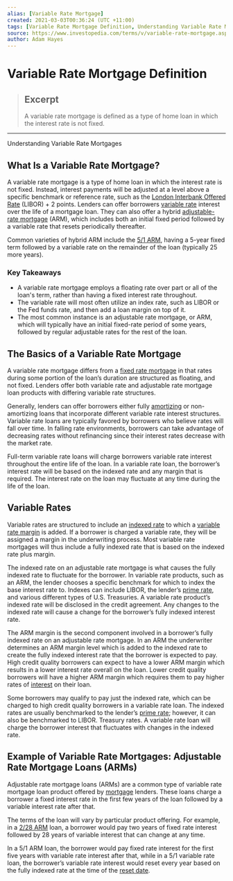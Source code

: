 ```yaml
---
alias: [Variable Rate Mortgage]
created: 2021-03-03T00:36:24 (UTC +11:00)
tags: [Variable Rate Mortgage Definition, Understanding Variable Rate Mortgages]
source: https://www.investopedia.com/terms/v/variable-rate-mortgage.asp
author: Adam Hayes
---
```


# Variable Rate Mortgage Definition

> ## Excerpt
> A variable rate mortgage is defined as a type of home loan in which the interest rate is not fixed.

---

Understanding Variable Rate Mortgages
## What Is a Variable Rate Mortgage?

A variable rate mortgage is a type of home loan in which the interest rate is not fixed. Instead, interest payments will be adjusted at a level above a specific benchmark or reference rate, such as the [London Interbank Offered Rate](https://www.investopedia.com/terms/l/libor.asp) (LIBOR) + 2 points. Lenders can offer borrowers [variable rate](https://www.investopedia.com/terms/v/variableinterestrate.asp) interest over the life of a mortgage loan. They can also offer a hybrid [adjustable-rate mortgage](https://www.investopedia.com/terms/a/arm.asp) (ARM), which includes both an initial fixed period followed by a variable rate that resets periodically thereafter.

Common varieties of hybrid ARM include the [5/1 ARM](https://www.investopedia.com/terms/1/5-1_arm.asp), having a 5-year fixed term followed by a variable rate on the remainder of the loan (typically 25 more years).

### Key Takeaways

-   A variable rate mortgage employs a floating rate over part or all of the loan's term, rather than having a fixed interest rate throughout.
-   The variable rate will most often utilize an index rate, such as LIBOR or the Fed funds rate, and then add a loan margin on top of it.
-   The most common instance is an adjustable rate mortgage, or ARM, which will typically have an initial fixed-rate period of some years, followed by regular adjustable rates for the rest of the loan.

## The Basics of a Variable Rate Mortgage

A variable rate mortgage differs from a [fixed rate mortgage](https://www.investopedia.com/terms/f/fixed-rate_mortgage.asp) in that rates during some portion of the loan’s duration are structured as floating, and not fixed. Lenders offer both variable rate and adjustable rate mortgage loan products with differing variable rate structures.

Generally, lenders can offer borrowers either fully [amortizing](https://www.investopedia.com/terms/a/amortized_loan.asp) or non-amortizing loans that incorporate different variable rate interest structures. Variable rate loans are typically favored by borrowers who believe rates will fall over time. In falling rate environments, borrowers can take advantage of decreasing rates without refinancing since their interest rates decrease with the market rate.

Full-term variable rate loans will charge borrowers variable rate interest throughout the entire life of the loan. In a variable rate loan, the borrower’s interest rate will be based on the indexed rate and any margin that is required. The interest rate on the loan may fluctuate at any time during the life of the loan.

## Variable Rates

Variable rates are structured to include an [indexed rate](https://www.investopedia.com/terms/i/indexed_rate.asp) to which a [variable rate margin](https://www.investopedia.com/terms/a/armmargin.asp) is added. If a borrower is charged a variable rate, they will be assigned a margin in the underwriting process. Most variable rate mortgages will thus include a fully indexed rate that is based on the indexed rate plus margin.

The indexed rate on an adjustable rate mortgage is what causes the fully indexed rate to fluctuate for the borrower. In variable rate products, such as an ARM, the lender chooses a specific benchmark for which to index the base interest rate to. Indexes can include LIBOR, the lender’s [prime rate](https://www.investopedia.com/terms/p/primerate.asp), and various different types of U.S. Treasuries. A variable rate product’s indexed rate will be disclosed in the credit agreement. Any changes to the indexed rate will cause a change for the borrower’s fully indexed interest rate.

The ARM margin is the second component involved in a borrower’s fully indexed rate on an adjustable rate mortgage. In an ARM the underwriter determines an ARM margin level which is added to the indexed rate to create the fully indexed interest rate that the borrower is expected to pay. High credit quality borrowers can expect to have a lower ARM margin which results in a lower interest rate overall on the loan. Lower credit quality borrowers will have a higher ARM margin which requires them to pay higher rates of [interest](https://www.investopedia.com/terms/i/interest.asp) on their loan.

Some borrowers may qualify to pay just the indexed rate, which can be charged to high credit quality borrowers in a variable rate loan. The indexed rates are usually benchmarked to the lender’s [prime rate](https://www.investopedia.com/terms/p/primerate.asp); however, it can also be benchmarked to LIBOR. Treasury rates. A variable rate loan will charge the borrower interest that fluctuates with changes in the indexed rate.

## Example of Variable Rate Mortgages: Adjustable Rate Mortgage Loans (ARMs)

Adjustable rate mortgage loans (ARMs) are a common type of variable rate mortgage loan product offered by [mortgage](https://www.investopedia.com/terms/m/mortgage.asp) lenders. These loans charge a borrower a fixed interest rate in the first few years of the loan followed by a variable interest rate after that.

The terms of the loan will vary by particular product offering. For example, in a [2/28 ARM](https://www.investopedia.com/terms/2/228arm.asp) loan, a borrower would pay two years of fixed rate interest followed by 28 years of variable interest that can change at any time.

In a 5/1 ARM loan, the borrower would pay fixed rate interest for the first five years with variable rate interest after that, while in a 5/1 variable rate loan, the borrower’s variable rate interest would reset every year based on the fully indexed rate at the time of the [reset date](https://www.investopedia.com/terms/r/reset-date.asp).
